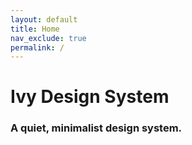 ```yaml
---
layout: default
title: Home
nav_exclude: true
permalink: /
---
```


# Ivy Design System
### A quiet, minimalist design system.